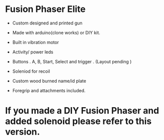 # Fusion Phaser Elite

- Custom designed and printed gun

- Made with arduino(clone works) or DIY kit.

- Built in vibration motor

- Activity/ power leds

- Buttons . A, B, Start, Select and trigger . (Layout pending )

- Soleniod for recoil

- Custom wood burned name/id plate

- Foregrip and attachments included.



# If you made a DIY Fusion Phaser and added solenoid please refer to this version.

